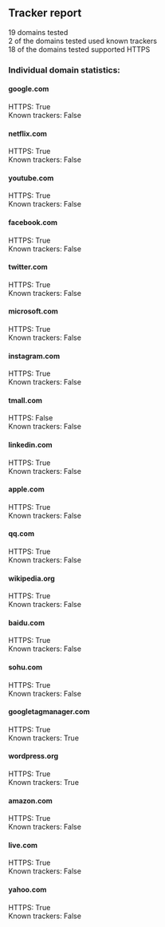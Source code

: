 ## Tracker report
19 domains tested <br>
2 of the domains tested used known trackers <br>
18 of the domains tested supported HTTPS <br>


### Individual domain statistics: 


#### google.com
HTTPS: True
<br>Known trackers: False


#### netflix.com
HTTPS: True
<br>Known trackers: False


#### youtube.com
HTTPS: True
<br>Known trackers: False


#### facebook.com
HTTPS: True
<br>Known trackers: False


#### twitter.com
HTTPS: True
<br>Known trackers: False


#### microsoft.com
HTTPS: True
<br>Known trackers: False


#### instagram.com
HTTPS: True
<br>Known trackers: False


#### tmall.com
HTTPS: False
<br>Known trackers: False


#### linkedin.com
HTTPS: True
<br>Known trackers: False


#### apple.com
HTTPS: True
<br>Known trackers: False


#### qq.com
HTTPS: True
<br>Known trackers: False


#### wikipedia.org
HTTPS: True
<br>Known trackers: False


#### baidu.com
HTTPS: True
<br>Known trackers: False


#### sohu.com
HTTPS: True
<br>Known trackers: False


#### googletagmanager.com
HTTPS: True
<br>Known trackers: True


#### wordpress.org
HTTPS: True
<br>Known trackers: True


#### amazon.com
HTTPS: True
<br>Known trackers: False


#### live.com
HTTPS: True
<br>Known trackers: False


#### yahoo.com
HTTPS: True
<br>Known trackers: False